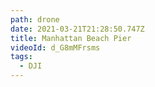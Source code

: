 ```yaml
---
path: drone
date: 2021-03-21T21:28:50.747Z
title: Manhattan Beach Pier
videoId: d_G8mMFrsms
tags:
  - DJI
---
```

